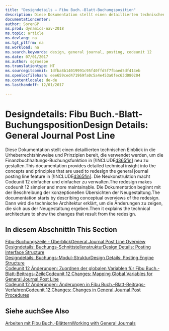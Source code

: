 ```yaml
---
title: "Designdetails – Fibu Buch.-Blatt-Buchungsposition"
description: Diese Dokumentation stellt einen detaillierten technischen Einblick in die Urheberrechtshinweise und Prinzipien bereit, die verwendet werden, um die Finanzbuchhaltungs-Buchungsfunktion in [!INCLUDE[d365fin](includes/d365fin_md.md)] neu zu gestalten.
documentationcenter: 
author: SorenGP
ms.prod: dynamics-nav-2018
ms.topic: article
ms.devlang: na
ms.tgt_pltfrm: na
ms.workload: na
ms.search.keywords: design, general journal, posting, codeunit 12
ms.date: 07/01/2017
ms.author: sgroespe
ms.translationtype: HT
ms.sourcegitcommit: 1dfba8b14019991c95f40ffd5f7fbaed5df414eb
ms.openlocfilehash: eee659ced471969fa0c5a4e453a0fec63d080204
ms.contentlocale: de-de
ms.lasthandoff: 12/01/2017

---
```

# <a name="design-details-general-journal-post-line"></a><span data-ttu-id="fdd10-103">Designdetails: Fibu Buch.-Blatt-Buchungsposition</span><span class="sxs-lookup"><span data-stu-id="fdd10-103">Design Details: General Journal Post Line</span></span>
<span data-ttu-id="fdd10-104">Diese Dokumentation stellt einen detaillierten technischen Einblick in die Urheberrechtshinweise und Prinzipien bereit, die verwendet werden, um die Finanzbuchhaltungs-Buchungsfunktion in [!INCLUDE[d365fin](includes/d365fin_md.md)] neu zu gestalten.</span><span class="sxs-lookup"><span data-stu-id="fdd10-104">This documentation provides detailed technical insight into the concepts and principles that are used to redesign the general journal posting line feature in [!INCLUDE[d365fin](includes/d365fin_md.md)].</span></span> <span data-ttu-id="fdd10-105">Die Neukonstruktion macht Codeunit 12 einfacher und einfacher zu verwalten.</span><span class="sxs-lookup"><span data-stu-id="fdd10-105">The redesign makes codeunit 12 simpler and more maintainable.</span></span> <span data-ttu-id="fdd10-106">Die Dokumentation beginnt mit der Beschreibung der konzeptionellen Übersichten der Neugestaltung.</span><span class="sxs-lookup"><span data-stu-id="fdd10-106">The documentation starts by describing conceptual overviews of the redesign.</span></span> <span data-ttu-id="fdd10-107">Dann wird die technische Architektur erklärt, um die Änderungen zu zeigen, die sich aus der Neugestaltung ergeben.</span><span class="sxs-lookup"><span data-stu-id="fdd10-107">Then it explains the technical architecture to show the changes that result from the redesign.</span></span>  

## <a name="in-this-section"></a><span data-ttu-id="fdd10-108">In diesem Abschnitt</span><span class="sxs-lookup"><span data-stu-id="fdd10-108">In This Section</span></span>  
[<span data-ttu-id="fdd10-109">Fibu-Buchungszeile - Überblick</span><span class="sxs-lookup"><span data-stu-id="fdd10-109">General Journal Post Line Overview</span></span>](design-details-general-journal-post-line-overview.md)  
[<span data-ttu-id="fdd10-110">Designdetails: Buchungs-Schnittstellenstruktur</span><span class="sxs-lookup"><span data-stu-id="fdd10-110">Design Details: Posting Interface Structure</span></span>](design-details-posting-interface-structure.md)  
[<span data-ttu-id="fdd10-111">Designdetails: Buchungs-Modul-Struktur</span><span class="sxs-lookup"><span data-stu-id="fdd10-111">Design Details: Posting Engine Structure</span></span>](design-details-posting-engine-structure.md)  
[<span data-ttu-id="fdd10-112">Codeunit 12 Änderungen: Zuordnen der globalen Variablen für Fibu Buch.-Blatt-Beitrags-Zeile</span><span class="sxs-lookup"><span data-stu-id="fdd10-112">Codeunit 12 Changes: Mapping Global Variables for General Journal Post Line</span></span>](design-details-codeunit-12-changes-mapping-global-variables-for-general-journal-post-line.md)  
[<span data-ttu-id="fdd10-113">Codeunit 12 Änderungen: Änderungen in Fibu Buch.-Blatt-Beitrags-Verfahren</span><span class="sxs-lookup"><span data-stu-id="fdd10-113">Codeunit 12 Changes: Changes in General Journal Post Procedures</span></span>](design-details-codeunit-12-changes-changes-in-general-journal-post-procedures.md)  

## <a name="see-also"></a><span data-ttu-id="fdd10-114">Siehe auch</span><span class="sxs-lookup"><span data-stu-id="fdd10-114">See Also</span></span>  
[<span data-ttu-id="fdd10-115">Arbeiten mit Fibu Buch.-Blättern</span><span class="sxs-lookup"><span data-stu-id="fdd10-115">Working with General Journals</span></span>](ui-work-general-journals.md)


